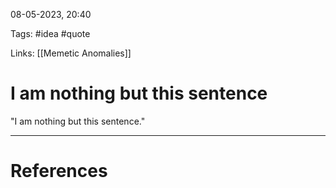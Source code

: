 08-05-2023, 20:40

Tags: #idea #quote

Links: [[Memetic Anomalies]]

# I am nothing but this sentence


 "I am nothing but this sentence."


---
# References